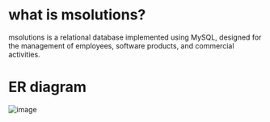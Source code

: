 # what is msolutions?
msolutions is a relational database implemented using MySQL, designed for the management of employees, software products, and commercial activities.

# ER diagram
![image](https://github.com/nini-byte/msolutions/assets/116592166/0ce3bc2e-de87-4cd7-b2d8-62bbfa6b063a)
